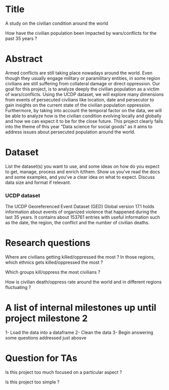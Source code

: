 # Title

A study on the civilian condition around the world

How have the civilian population been impacted by wars/conflicts for the past 35 years ?

# Abstract

Armed conflicts are still taking place nowadays around the world. Even though they usually engage military or paramilitary entities, in some region civilians are still suffering from collateral damage or direct oppression. Our goal for this project, is to analyze deeply the civilian population as a victim of wars/conflicts. Using the UCDP dataset, we will explore many dimensions from events of persecuted civilians like location, date and persecutor to gain insights on the current state of the civilian population oppression. Furthermore, by taking into account the temporal factor on the data, we will be able to analyze how is the civilian condition evolving locally and globally and how we can expect it to be for the close future.
This project clearly falls into the theme of this year “Data science for social goods” as it aims to address issues about persecuted population around the world.

# Dataset
List the dataset(s) you want to use, and some ideas on how do you expect to get, manage, process and enrich it/them. Show us you've read the docs and some examples, and you've a clear idea on what to expect. Discuss data size and format if relevant.

### UCDP dataset

The UCDP Georeferenced Event Dataset (GED) Global version 17.1 holds information about events of organized violence that happened during the last 35 years. It contains about 153761 entries with useful information such as the date, the region, the conflict and the number of civilian deaths.


# Research questions

Where are civilians getting killed/oppressed the most ? In those regions, which ethnics gets killed/oppressed the most ?

Which groups kill/oppress the most civilians ?

How is civilian death/oppress rate around the world and in different regions fluctuating ?

# A list of internal milestones up until project milestone 2

1- Load the data into a dataframe
2- Clean the data
3- Begin answering some questions addressed just abosve

# Question for TAs

Is this project too much focused on a particular aspect ?

Is this project too simple ?
